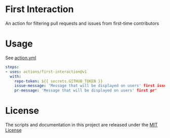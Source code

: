 # First Interaction

An action for filtering pull requests and issues from first-time contributors

# Usage

See [action.yml](action.yml)

```yaml
steps:
- uses: actions/first-interaction@v1
  with:
    repo-token: ${{ secrets.GITHUB_TOKEN }}
    issue-message: 'Message that will be displayed on users' first issue'
    pr-message: 'Message that will be displayed on users' first pr'
```

# License

The scripts and documentation in this project are released under the [MIT License](LICENSE)
